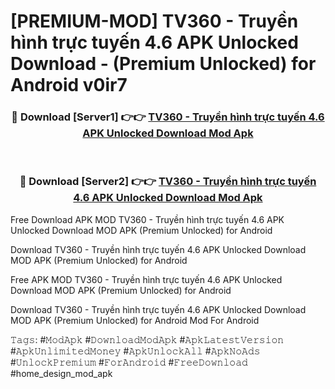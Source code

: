 # [PREMIUM-MOD] TV360 - Truyền hình trực tuyến 4.6 APK Unlocked Download - (Premium Unlocked) for Android v0ir7



<div align="center">
<h3>🔴 Download [Server1] 👉👉 <a href="https://momento.my/?title=TV360_-_Truyền_hình_trực_tuyến_4.6_APK_Unlocked_Download">TV360 - Truyền hình trực tuyến 4.6 APK Unlocked Download Mod Apk</a></h3><br>

<h3>🔴 Download [Server2] 👉👉 <a href="https://momento.my/?title=TV360_-_Truyền_hình_trực_tuyến_4.6_APK_Unlocked_Download">TV360 - Truyền hình trực tuyến 4.6 APK Unlocked Download Mod Apk</a></h3>
</div>



Free Download APK MOD TV360 - Truyền hình trực tuyến 4.6 APK Unlocked Download MOD APK (Premium Unlocked) for Android

Download TV360 - Truyền hình trực tuyến 4.6 APK Unlocked Download MOD APK (Premium Unlocked) for Android

Free APK MOD TV360 - Truyền hình trực tuyến 4.6 APK Unlocked Download MOD APK (Premium Unlocked) for Android

Download TV360 - Truyền hình trực tuyến 4.6 APK Unlocked Download MOD APK (Premium Unlocked) for Android Mod For Android

𝚃𝚊𝚐𝚜: #𝙼𝚘𝚍𝙰𝚙𝚔 #𝙳𝚘𝚠𝚗𝚕𝚘𝚊𝚍𝙼𝚘𝚍𝙰𝚙𝚔 #𝙰𝚙𝚔𝙻𝚊𝚝𝚎𝚜𝚝𝚅𝚎𝚛𝚜𝚒𝚘𝚗 #𝙰𝚙𝚔𝚄𝚗𝚕𝚒𝚖𝚒𝚝𝚎𝚍𝙼𝚘𝚗𝚎𝚢 #𝙰𝚙𝚔𝚄𝚗𝚕𝚘𝚌𝚔𝙰𝚕𝚕 #𝙰𝚙𝚔𝙽𝚘𝙰𝚍𝚜 #𝚄𝚗𝚕𝚘𝚌𝚔𝙿𝚛𝚎𝚖𝚒𝚞𝚖 #𝙵𝚘𝚛𝙰𝚗𝚍𝚛𝚘𝚒𝚍 #𝙵𝚛𝚎𝚎𝙳𝚘𝚠𝚗𝚕𝚘𝚊𝚍 #home_design_mod_apk
